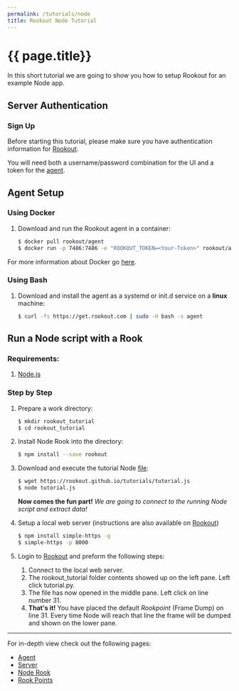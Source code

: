 ```yaml
---
permalink: /tutorials/node
title: Rookout Node Tutorial
---
```


# {{ page.title}}

In this short tutorial we are going to show you how to setup Rookout for an example Node app.   

## Server Authentication

### Sign Up
Before starting this tutorial, please make sure you have authentication information for [Rookout](https://app.rookout.com).

You will need both a username/password combination for the UI and a token for the [agent](/agent).

## Agent Setup

### Using Docker

1. Download and run the Rookout agent in a container:  
    
    ```bash
    $ docker pull rookout/agent
    $ docker run -p 7486:7486 -e "ROOKOUT_TOKEN=<Your-Token>" rookout/agent
    ```

For more information about Docker go [here](https://www.docker.com/).

### Using Bash

1. Download and install the agent as a systemd or init.d service on a __linux__ machine:
    ```bash
    $ curl -fs https://get.rookout.com | sudo -H bash -s agent
    ```

## Run a Node script with a Rook

### Requirements:
1. [Node.js](https://nodejs.org/) 

### Step by Step
1. Prepare a work directory:
    ```bash
    $ mkdir rookout_tutorial
    $ cd rookout_tutorial
    ```

1. Install Node Rook into the directory:
    ```bash
    $ npm install --save rookout
    ```

1. Download and execute the tutorial Node [file](/tutorials/tutorial.js):
    ```bash
    $ wget https://rookout.github.io/tutorials/tutorial.js
    $ node tutorial.js
    ```

    **Now comes the fun part!**
    *We are going to connect to the running Node script and extract data!*

1. Setup a local web server (instructions are also available on [Rookout](https://app.rookout.com))
    ```bash
    $ npm install simple-https -g
    $ simple-https -p 8000
    ```
    
1. Login to [Rookout](https://app.rookout.com) and preform the following steps:
    1. Connect to the local web server.
    1. The rookout_tutorial folder contents showed up on the left pane. Left click tutorial.py.
    1. The file has now opened in the middle pane. Left click on line number 31.
    1. **That's it!** You have placed the default *Rookpoint* (Frame Dump) on line 31.
        Every time Node will reach that line the frame will be dumped and shown on the lower pane.

***

For in-depth view check out the following pages:
- [Agent](/agent)
- [Server](/server)
- [Node Rook](/rooks/node)
- [Rook Points](/scripts)
